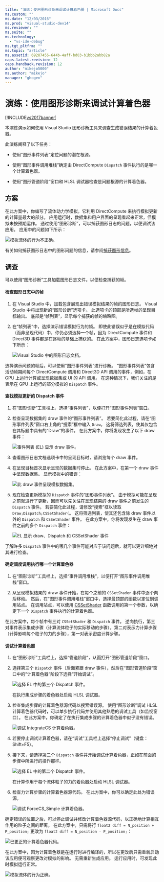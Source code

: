 ```yaml
---
title: "演练：使用图形诊断来调试计算着色器 | Microsoft Docs"
ms.custom: ""
ms.date: "12/03/2016"
ms.prod: "visual-studio-dev14"
ms.reviewer: ""
ms.suite: ""
ms.technology: 
  - "vs-ide-debug"
ms.tgt_pltfrm: ""
ms.topic: "article"
ms.assetid: 69287456-644b-4aff-bd03-b1bbb2abb82a
caps.latest.revision: 12
caps.handback.revision: 12
author: "mikejo5000"
ms.author: "mikejo"
manager: "ghogen"
---
```

# 演练：使用图形诊断来调试计算着色器
[!INCLUDE[vs2017banner](../code-quality/includes/vs2017banner.md)]

本演练演示如何使用 Visual Studio 图形诊断工具来调查生成错误结果的计算着色器。  
  
 此演练阐释了以下任务：  
  
-   使用“图形事件列表”定位问题的潜在根源。  
  
-   使用“图形事件调用堆栈”确定由 DirectCompute `Dispatch` 事件执行的是哪一个计算着色器。  
  
-   使用“图形管道阶段”窗口和 HLSL 调试器检查是问题根源的计算着色器。  
  
## 方案  
 在此方案中，你编写了流体动力学模拟，它利用 DirectCompute 来执行模拟更新的计算量最大的部分。  应用运行时，数据集和用户界面的呈现看起来正常，但模拟未按预期运作。  通过使用“图形诊断”，可以捕获图形日志的问题，以便调试该应用。  应用中的问题如下所示：  
  
 ![模拟流体的行为不正确。](../debugger/media/gfx_diag_demo_compute_shader_fluid_problem.png "gfx\_diag\_demo\_compute\_shader\_fluid\_problem")  
  
 有关如何捕获图形日志中的图形问题的信息，请参阅[捕获图形信息](../debugger/capturing-graphics-information.md)。  
  
## 调查  
 可以使用“图形诊断”工具加载图形日志文件，以便检查捕获的帧。  
  
#### 检查图形日志中的帧  
  
1.  在 Visual Studio 中，加载包含展现出错误模拟结果的帧的图形日志。  Visual Studio 中将出现新的“图形诊断”选项卡。  此选项卡的顶部是所选帧的呈现目标输出。  底部是“帧列表”，显示每个捕获的帧的缩略图。  
  
2.  在“帧列表”中，选择演示错误模拟行为的帧。  即使此错误似乎是在模拟代码（而非呈现代码）中，你仍必须选择一个帧，因为 DirectCompute 事件和 Direct3D 事件都是在逐帧的基础上捕获的。  在此方案中，图形日志选项卡如下所示：  
  
     ![Visual Studio 中的图形日志文档。](../debugger/media/gfx_diag_demo_compute_shader_fluid_step_1.png "gfx\_diag\_demo\_compute\_shader\_fluid\_step\_1")  
  
 选择演示问题的帧后，可以使用“图形事件列表”进行诊断。  “图形事件列表”包含活动帧期间每个 DirectCompute 调用和 Direct3D API 调用的事件，例如，在 GPU 上运行计算或呈现数据集或 UI 的 API 调用。  在这种情况下，我们关注的是表示在 GPU 上运行的部分模拟的 `Dispatch` 事件。  
  
#### 查找模拟更新的 Dispatch 事件  
  
1.  在“图形诊断”工具栏上，选择“事件列表”，以便打开“图形事件列表”窗口。  
  
2.  检查呈现数据集的 draw 事件的“图形事件列表”。  若要简化此过程，请在“图形事件列表”窗口右上角的“搜索”框中输入 `Draw`。  这将筛选列表，使其仅包含在其标题中具有的“Draw”的事件。  在此方案中，你将发现发生了以下 draw 事件：  
  
     ![事件列表 &#40;EL&#41; 显示 draw 事件。](../debugger/media/gfx_diag_demo_compute_shader_fluid_step_2.png "gfx\_diag\_demo\_compute\_shader\_fluid\_step\_2")  
  
3.  查看图形日志文档选项卡中的呈现目标时，请浏览每个 draw 事件。  
  
4.  在呈现目标首次显示呈现的数据集时停止。  在此方案中，在第一个 draw 事件中呈现数据集。  显示模拟中的错误：  
  
     ![此 draw 事件呈现模拟数据集。](../debugger/media/gfx_diag_demo_compute_shader_fluid_step_3.png "gfx\_diag\_demo\_compute\_shader\_fluid\_step\_3")  
  
5.  现在检查更新模拟的 `Dispatch` 事件的“图形事件列表”。  由于模拟可能在呈现之前就进行了更新，因而可以先关注在呈现结果的 draw 事件之前发生的 `Dispatch` 事件。  若要简化此过程，请修改“搜索”框以读取 `Draw;Dispatch;CSSetShader(`。  这将筛选列表，使其还包含除 draw 事件以外的 `Dispatch` 和 `CSSetShader` 事件。  在此方案中，你将发现发生在 draw 事件之前的多个 `Dispatch` 事件：  
  
     ![EL 显示 draw、Dispatch 和 CSSetShader 事件](../debugger/media/gfx_diag_demo_compute_shader_fluid_step_4.png "gfx\_diag\_demo\_compute\_shader\_fluid\_step\_4")  
  
 了解许多 `Dispatch` 事件中的哪几个事件可能对应于该问题后，就可以更详细地对其进行检查。  
  
#### 确定调度调用执行哪一个计算着色器  
  
1.  在“图形诊断”工具栏上，选择“事件调用堆栈”，以便打开“图形事件调用堆栈”窗口。  
  
2.  从呈现模拟结果的 draw 事件开始，在每个之前的 `CSSetShader` 事件中逐个向后移动。  然后，在“图形事件调用堆栈”窗口中，选择最顶部的函数以定位到调用站点。  在调用站点，可以使用 [CSSetShader](http://msdn.microsoft.com/library/ff476402.aspx) 函数调用的第一个参数，以确定下一个 `Dispatch` 事件执行的计算着色器。  
  
 在此方案中，每个帧中有三对 `CSSetShader` 和 `Dispatch` 事件。  逆向执行，第三对事件表示集成步骤（计算流体粒子的实际移动的步骤），第二对表示力计算步骤（计算影响每个粒子的力的步骤），第一对表示密度计算步骤。  
  
#### 调试计算着色器  
  
1.  在“图形诊断”工具栏上，选择“管道阶段”，从而打开“图形管道阶段”窗口。  
  
2.  选择第三个 `Dispatch` 事件（后面紧跟 draw 事件），然后在“图形管道阶段”窗口中的“计算着色器”阶段下选择“开始调试”。  
  
     ![选择 EL 中的第三个 Dispatch 事件。](../debugger/media/gfx_diag_demo_compute_shader_fluid_step_6.png "gfx\_diag\_demo\_compute\_shader\_fluid\_step\_6")  
  
     在执行集成步骤的着色器处启动 HLSL 调试器。  
  
3.  检查集成步骤的计算着色器源代码以搜索错误源。  使用“图形诊断”调试 HLSL 计算着色器代码时，可以单步执行代码并使用其他熟悉的调试工具（如监视窗口）。  在此方案中，你确定了在执行集成步骤的计算着色器中似乎没有错误。  
  
     ![调试 IntegrateCS 计算着色器。](../debugger/media/gfx_diag_demo_compute_shader_fluid_step_7.png "gfx\_diag\_demo\_compute\_shader\_fluid\_step\_7")  
  
4.  若要停止调试计算着色器，请在“调试”工具栏上选择“停止调试”（键盘：Shift\+F5）。  
  
5.  接下来，请选择第二个 `Dispatch` 事件并开始调试计算着色器，正如在前面的步骤中所进行的操作那样。  
  
     ![选择 EL 中的第二个 Dispatch 事件。](../debugger/media/gfx_diag_demo_compute_shader_fluid_step_8.png "gfx\_diag\_demo\_compute\_shader\_fluid\_step\_8")  
  
     在计算作用于每个流体粒子的力的着色器处启动 HLSL 调试器。  
  
6.  检查力计算步骤的计算着色器源代码。  在此方案中，你可以确定此处为错误源。  
  
     ![调试 ForceCS&#95;Simple 计算着色器。](../debugger/media/gfx_diag_demo_compute_shader_fluid_step_9.png "gfx\_diag\_demo\_compute\_shader\_fluid\_step\_9")  
  
 确定错误的位置之后，可以停止调试并修改计算着色器源代码，以正确地计算相互作用的粒子之间的距离。  在此方案中，只需将行 `float2 diff = N_position + P_position;` 更改为 `float2 diff = N_position - P_position;`：  
  
 ![已更正的计算着色器代码。](../debugger/media/gfx_diag_demo_compute_shader_fluid_step_10.png "gfx\_diag\_demo\_compute\_shader\_fluid\_step\_10")  
  
 在此方案中，因为计算着色器是在运行时进行编译的，所以在更改后只需重新启动该应用便可观察更改对模拟的影响。  无需重新生成应用。  运行应用时，可发现此时模拟运行正常。  
  
 ![模拟流体的行为正确。](../debugger/media/gfx_diag_demo_compute_shader_fluid_resolution.png "gfx\_diag\_demo\_compute\_shader\_fluid\_resolution")